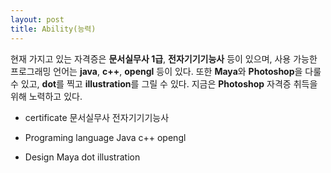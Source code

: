 ```yaml
---
layout: post
title: Ability(능력)
---
```


현재 가지고 있는 자격증은 <strong>문서실무사 1급</strong>, <strong>전자기기기능사</strong> 등이 있으며, 사용 가능한 프로그래밍 언어는 <strong>java</strong>, <strong>c++</strong>, <strong>opengl</strong> 등이 있다.
또한 <strong>Maya</strong>와 <strong>Photoshop</strong>을 다룰 수 있고, <strong>dot</strong>를 찍고 <strong>illustration</strong>를 그릴 수 있다.
지금은 <strong>Photoshop</strong> 자격증 취득을 위해 노력하고 있다.

- certificate
문서실무사
전자기기기능사

- Programing language
Java
c++
opengl

- Design
Maya
dot
illustration
